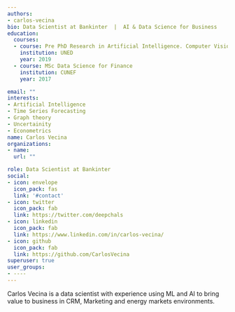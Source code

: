 ```yaml
---
authors:
- carlos-vecina
bio: Data Scientist at Bankinter  |  AI & Data Science for Business
education:
  courses:
  - course: Pre PhD Research in Artificial Intelligence. Computer Vision and pose estimation.
    institution: UNED 
    year: 2019
  - course: MSc Data Science for Finance
    institution: CUNEF 
    year: 2017

email: ""
interests:
- Artificial Intelligence
- Time Series Forecasting
- Graph theory
- Uncertainity
- Econometrics
name: Carlos Vecina
organizations:
- name: 
  url: ""

role: Data Scientist at Bankinter
social:
- icon: envelope
  icon_pack: fas
  link: '#contact'
- icon: twitter
  icon_pack: fab
  link: https://twitter.com/deepchals
- icon: linkedin
  icon_pack: fab
  link: https://www.linkedin.com/in/carlos-vecina/
- icon: github
  icon_pack: fab
  link: https://github.com/CarlosVecina
superuser: true
user_groups:
- ----
---
```


Carlos Vecina is a data scientist with experience using ML and AI to bring value to business in CRM, Marketing and energy markets environments.
 